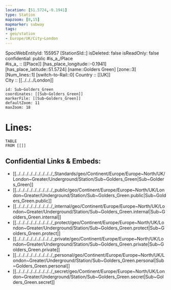 ```yaml
---
location: [51.5724,-0.1941] 
type: Station 
mapzoom: [8,15] 
mapmarker: subway 
tags:
- geo/station
- Europe/UK/City~London
---
```

SpocWebEntityId: 155957
[StationSId::] 
isDeleted: false
isReadOnly: false
confidential: public
#is_a_/Place  
#is_a_ :: [[Place]] 
[has_place_longitude::-0.1941] 
[has_place_latitude::51.5724] 
[name::Golders Green] 
[zone::3] 
[Num_lines::1] 
[switch-to-Rail::0] 
Country :: [[UK]]  
City :: [[../../../London]]  


```leaflet
id: Sub~Golders_Green
coordinates: [[Sub~Golders_Green]] 
markerFile: [[Sub~Golders_Green]] 
defaultZoom: 11 
maxZoom: 18
```


# Lines: 
```dataview
TABLE 
FROM [[]] 
```

## Confidential Links & Embeds: 
- [[../../../../../../../../../_Standards/geo/Continent/Europe/Europe~North/UK/London~Greater/Underground/Station/Sub~Golders_Green|Sub~Golders_Green]] 
- [[../../../../../../../../../_public/geo/Continent/Europe/Europe~North/UK/London~Greater/Underground/Station/Sub~Golders_Green.public|Sub~Golders_Green.public]] 
- [[../../../../../../../../../_internal/geo/Continent/Europe/Europe~North/UK/London~Greater/Underground/Station/Sub~Golders_Green.internal|Sub~Golders_Green.internal]] 
- [[../../../../../../../../../_protect/geo/Continent/Europe/Europe~North/UK/London~Greater/Underground/Station/Sub~Golders_Green.protect|Sub~Golders_Green.protect]] 
- [[../../../../../../../../../_private/geo/Continent/Europe/Europe~North/UK/London~Greater/Underground/Station/Sub~Golders_Green.private|Sub~Golders_Green.private]] 
- [[../../../../../../../../../_personal/geo/Continent/Europe/Europe~North/UK/London~Greater/Underground/Station/Sub~Golders_Green.personal|Sub~Golders_Green.personal]] 
- [[../../../../../../../../../_secret/geo/Continent/Europe/Europe~North/UK/London~Greater/Underground/Station/Sub~Golders_Green.secret|Sub~Golders_Green.secret]] 
